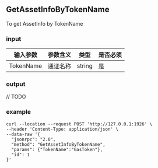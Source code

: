 ## GetAssetInfoByTokenName

To get AssetInfo by TokenName

### input

| 输入参数         | 参数含义       | 类型    | 是否必须  |
| ---------------- | -------------- | ------- |------   |
| TokenName |通证名称       | string | 是|

### output

// TODO

### example

```
curl --location --request POST 'http://127.0.0.1:1926' \
--header 'Content-Type: application/json' \
--data-raw '{
  "jsonrpc": "2.0",
  "method": "GetAssetInfoByTokenName",
  "params": {"TokenName":"GasToken"},
  "id": 1
}'
```


